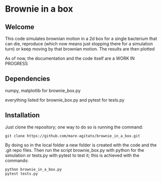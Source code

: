 # Brownie in a box

## Welcome

This code simulates brownian motion in a 2d box for a single bacterium that
can die, reproduce (which now means just stopping there for a simulation turn)
or keep moving by that brownian motion. The results are then plotted

As of now, the documentation and the code itself are a WORK IN PROGRESS

## Dependencies

numpy, matplotlib for brownie_box.py

everything listed for brownie_box.py and pytest for tests.py

## Installation

Just clone the repository; one way to do so is running the command:

```
git clone https://github.com/mare-agitatx/brownie_in_a_box.git
```

By doing so in the local folder a new folder is created with the code and
the .git repo files. Then run the script brownie_box.py with python for the
simulation  or tests.py with pytest to test it; this is achieved with the 
commands:

```
python brownie_in_a_box.py
pytest tests.py
```

